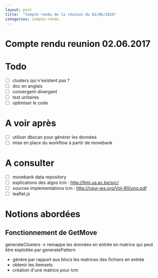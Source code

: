 ```yaml
---
layout: post
title:  "Compte rendu de la réunion du 02/06/2016"
categories: compte-rendu
---
```


# Compte rendu reunion 02.06.2017


# Todo

- [ ] clusters qui n'existent pas ?
- [ ] doc en anglais
- [ ] convergent-divergent
- [ ] test unitaires
- [ ] optimiser le code

# A voir après
- [ ] utiliser dbscan pour générer les données
- [ ] mise en place du workflow à partir de movebank

# A consulter
- [ ] movebank data repository
- [ ] explications des algos lcm : http://fimi.ua.ac.be/src/
- [ ] sources implementations lcm : http://ceur-ws.org/Vol-90/uno.pdf
- [ ] leaflet.js

# Notions abordées

## Fonctionnement de GetMove

generateClusters -> remappe les données en entrée en matrice qui peut être exploitée par generatePattern
  - génère par rapport aux blocs les matrices des fichiers en entrée
  - obtenir les itemsets
  - création d'une matrice pour lcm
